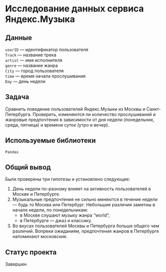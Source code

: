 # Исследование данных сервиса Яндекс.Музыка


## Данные

`userID` — идентификатор пользователя\
`Track` — название трека\
`artist` — имя исполнителя\
`genre` — название жанра\
`City` — город пользователя\
`time` — время начала прослушивания\
`Day` — день недели

## Задача

Сравнить поведение пользователей Яндекс.Музыки из Москвы и Санкт-Петербурга. Проверить, изменяются ли количество прослушиваний и жанровые предпочтения в зависимости от дня недели (понедельник, среда, пятница) и времени суток (утро и вечер).

## Используемые библиотеки

`Pandas`

## Общий вывод

Были проверены три гипотезы и установлено следующее:

1. День недели по-разному влияет на активность пользователей в Москве и Петербурге. 
2. Музыкальные предпочтения не сильно меняются в течение недели — будь то Москва или Петербург. Небольшие различия заметны в начале недели, по понедельникам:
    * в Москве слушают музыку жанра “world”,
    * в Петербурге — джаз и классику.
3. Во вкусах пользователей Москвы и Петербурга больше общего чем различий. Вопреки ожиданиям, предпочтения жанров в Петербурге напоминают московские.

## Статус проекта

Завершен

